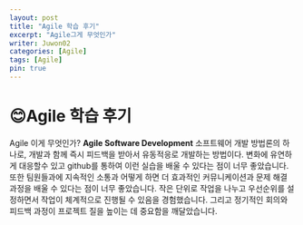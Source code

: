 ```yaml
---
layout: post
title: "Agile 학습 후기"
excerpt: "Agile그게 무엇인가"
writer: Juwon02
categories: [Agile]
tags: [Agile]
pin: true
---
```


# 😊Agile 학습 후기
Agile 이게 무엇인가? **Agile Software Development** 소프트웨어 개발 방법론의 하나로, 개발과 함께 즉시 피드백을 받아서 유동적응로 개발하는 방법이다.
변화에 유연하게 대응할수 있고 github를 통하여 이런 실습을 배울 수 있다는 점이 너무 좋았습니다. 또한 팀원들과에 지속적인 소통과 어떻게 하면 더 효과적인 커뮤니케이션과 문제 해결 과정을 배울 수 있다는 점이 너무 좋았습니다. 작은 단위로 작업을 나누고 우선순위를 설정하면서 작업이 체계적으로 진행될 수 있음을 경험했습니다. 그리고 정기적인 회의와 피드백 과정이 프로젝트 질을 높이는 데 중요함을 깨달았습니다.